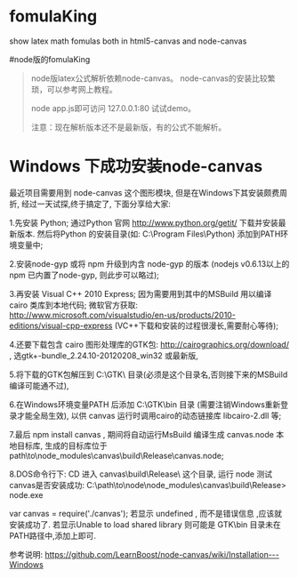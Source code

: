 fomulaKing
==========

show latex math fomulas both in html5-canvas and node-canvas


#node版的fomulaKing

>node版latex公式解析依赖node-canvas。 node-canvas的安装比较繁琐，可以参考网上教程。
>
>node app.js即可访问 127.0.0.1:80 试试demo。 
>
>注意：现在解析版本还不是最新版，有的公式不能解析。

Windows 下成功安装node-canvas
======
最近项目需要用到 node-canvas 这个图形模块, 但是在Windows下其安装颇费周折, 经过一天试探,终于搞定了, 下面分享给大家:

1.先安装 Python;  通过Python 官网 http://www.python.org/getit/ 下载并安装最新版本.  然后将Python 的安装目录(如: C:\Program Files\Python) 添加到PATH环境变量中;

2.安装node-gyp 或将 npm 升级到内含 node-gyp 的版本  (nodejs v0.6.13以上的 npm 已内置了node-gyp, 则此步可以略过);

3.再安装 Visual C++ 2010 Express; 因为需要用到其中的MSBuild 用以编译 cairo 类库到本地代码; 微软官方获取: http://www.microsoft.com/visualstudio/en-us/products/2010-editions/visual-cpp-express  (VC++下载和安装的过程很漫长,需要耐心等待);

4.还要下载包含 cairo 图形处理库的GTK包:
 http://cairographics.org/download/  , 选gtk+-bundle_2.24.10-20120208_win32 或最新版,

5.将下载的GTK包解压到 C:\GTK\ 目录(必须是这个目录名,否则接下来的MSBuild编译可能通不过), 

6.在Windows环境变量PATH  后添加 C:\GTK\bin 目录 (需要注销Windows重新登录才能全局生效),    以供 canvas 运行时调用cairo的动态链接库 libcairo-2.dll 等;

7.最后 npm install canvas , 期间将自动运行MsBuild 编译生成 canvas.node 本地目标库,
   生成的目标库位于 path\to\node_modules\canvas\build\Release\canvas.node;

8.DOS命令行下: CD 进入 canvas\build\Release\ 这个目录, 运行 node 测试canvas是否安装成功:
C:\path\to\node\node_modules\canvas\build\Release> node.exe

 var  canvas = require('./canvas'); 
若显示 undefined , 而不是错误信息 ,应该就安装成功了.
若显示Unable to load shared library 则可能是 GTK\bin 目录未在PATH路径中,添加上即可.

参考说明:
https://github.com/LearnBoost/node-canvas/wiki/Installation---Windows

